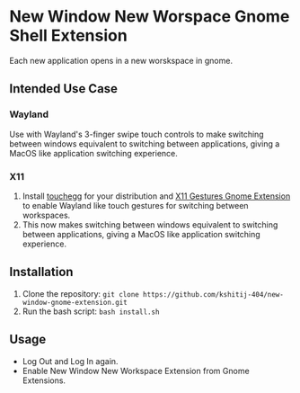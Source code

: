 # New Window New Worspace Gnome Shell Extension

Each new application opens in a new worskspace in gnome.

## Intended Use Case

### Wayland 
Use with Wayland's 3-finger swipe touch controls to make switching between windows equivalent to switching between applications, giving a MacOS like application switching experience.

### X11

1. Install [touchegg](https://github.com/JoseExposito/touchegg) for your distribution and [X11 Gestures Gnome Extension](https://extensions.gnome.org/extension/4033/x11-gestures/) to enable Wayland like touch gestures for switching between workspaces.
2. This now makes switching between windows equivalent to switching between applications, giving a MacOS like application switching experience.

## Installation

1. Clone the repository: `git clone https://github.com/kshitij-404/new-window-gnome-extension.git`
2. Run the bash script: `bash install.sh`

## Usage

- Log Out and Log In again.
- Enable New Window New Workspace Extension from Gnome Extensions.
